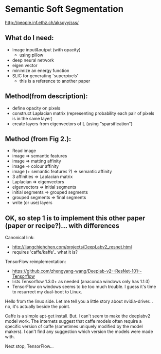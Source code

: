# Semantic Soft Segmentation
http://people.inf.ethz.ch/aksoyy/sss/


## What do I need:
- Image input&output (with opacity)
  - using pillow
- deep neural network 
- eigen vector
- minimize an energy function
- SLIC for generating 'superpixels'
  - this is a reference to another paper


## Method(from description):
- define opacity on pixels
- construct Laplacian matrix (representing probability each pair of pixels is in the same layer)
- create layers from eigenvectors of L (using "sparsification")


## Method (from Fig 2.):
- Read image
- image => semantic features
- image => matting affinity
- image => colour affinity
- image (+ semantic features ?) => semantic affinity
- 3 affinities => Laplacian matrix
- Laplacian => eigenvectors
- eigenvectors => initial segments
- initial segments => grouped segments
- grouped segments => final segments
- write (or use) layers

## OK, so step 1 is to implement this other paper (paper or recipe?)... with differences
Canonical link:
- http://liangchiehchen.com/projects/DeepLabv2_resnet.html
- requires 'caffe/kaffe'.. what it is?

TensorFlow reimplementation:
- https://github.com/zhengyang-wang/Deeplab-v2--ResNet-101--Tensorflow
- lists Tensorflow 1.3.0+ as needed (anaconda windows only has 1.1.0)
- TensorFlow on windows seems to be too much trouble.  I guess it's time to resurrect my dual-boot to Linux.

Hello from the linux side. Let me tell you a little story about nvidia-driver... no, it's actually beside the point.

Caffe is a simple apt-get install. But. I can't seem to make the deeplabv2 model work. The internets suggest that caffe models often require a specific version of caffe (sometimes uniquely modified by the model makers). I can't find any suggestion which version the models were made with.

Next stop, TensorFlow...
